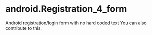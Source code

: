 # android.Registration_4_form
Android registration/login form with no hard coded text
You can also contribute to this.
